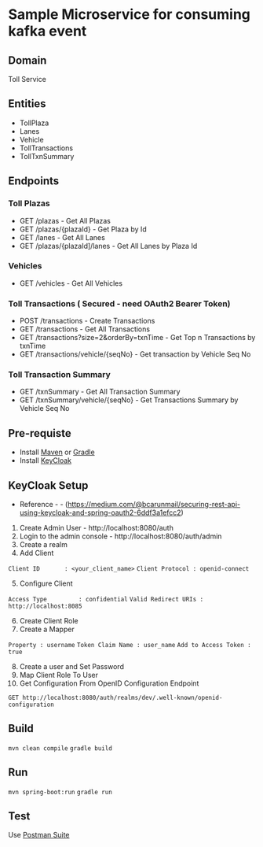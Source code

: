 # Sample Microservice for consuming kafka event

## Domain
Toll Service

## Entities
- TollPlaza
- Lanes
- Vehicle
- TollTransactions
- TollTxnSummary

## Endpoints

### Toll Plazas
- GET /plazas - Get All Plazas
- GET /plazas/{plazaId} - Get Plaza by Id
- GET /lanes - Get All Lanes
- GET /plazas/{plazaId]/lanes - Get All Lanes by Plaza Id

### Vehicles
- GET /vehicles - Get All Vehicles

### Toll Transactions ( Secured - need OAuth2 Bearer Token)
- POST /transactions - Create Transactions
- GET /transactions - Get All Transactions
- GET /transactions?size=2&orderBy=txnTime - Get Top n Transactions by txnTime
- GET /transactions/vehicle/{seqNo} - Get transaction by Vehicle Seq No

### Toll Transaction Summary 
- GET /txnSummary - Get All Transaction Summary
- GET /txnSummary/vehicle/{seqNo} - Get Transactions Summary by Vehicle Seq No


## Pre-requiste
- Install [Maven](https://maven.apache.org/install.html) or [Gradle](https://gradle.org/install/)
- Install [KeyCloak](https://www.keycloak.org/getting-started/getting-started-zip)

## KeyCloak Setup
 - Reference - - (https://medium.com/@bcarunmail/securing-rest-api-using-keycloak-and-spring-oauth2-6ddf3a1efcc2)

1. Create Admin User - http://localhost:8080/auth
2. Login to the admin console - http://localhost:8080/auth/admin
3. Create a realm
4. Add Client

`Client ID       : <your_client_name>`
`Client Protocol : openid-connect`

5. Configure Client
 
`Access Type         : confidential`
`Valid Redirect URIs : http://localhost:8085`

6. Create Client Role
7. Create a Mapper

`Property : username`
`Token Claim Name : user_name`
`Add to Access Token : true `

8. Create a user and Set Password
9. Map Client Role To User
10. Get Configuration From OpenID Configuration Endpoint

`GET http://localhost:8080/auth/realms/dev/.well-known/openid-configuration`


## Build
  `mvn clean compile`
  `gradle build`

## Run
  `mvn spring-boot:run`
  `gradle run`
  
## Test
   Use [Postman Suite](Toll%20Service.postman_collection.json)
